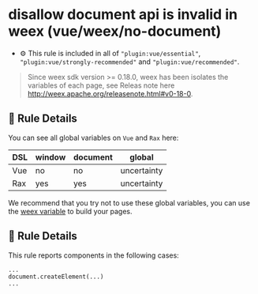 # disallow document api is invalid in weex (vue/weex/no-document)

- :gear: This rule is included in all of `"plugin:vue/essential"`, `"plugin:vue/strongly-recommended"` and `"plugin:vue/recommended"`.

> Since weex sdk version >= 0.18.0, weex has been isolates the variables of each page, see Releas note here http://weex.apache.org/releasenote.html#v0-18-0.


## :book: Rule Details
You can see all global variables on `Vue` and `Rax` here:

| DSL | window | document | global |
| --- | --- | --- | --- |
| Vue | no | no | uncertainty |
| Rax | yes | yes | uncertainty |

We recommend that you try not to use these global variables, you can use the [weex variable](http://weex.apache.org/references/weex-variable.html) to build your pages.

## :book: Rule Details

This rule reports components in the following cases:

```
...
document.createElement(...)
...
```
